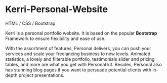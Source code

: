 # Kerri-Personal-Website
HTML / CSS / Bootstrap

Kerri is a personal portfolio website.
It is based on the popular **Bootstrap** Framework to ensure flexibility and ease of use.

With the assortment of features, Personal delivers, you can push your services and scale your freelancing business to new levels.
Animated statistics, a lovely and filterable portfolio, testimonials slider and pricing tables, and more are what you get with Personal kit.
Besides, Personal also has stunning blog pages if you want to persuade potential clients with in-depth project presentations.
